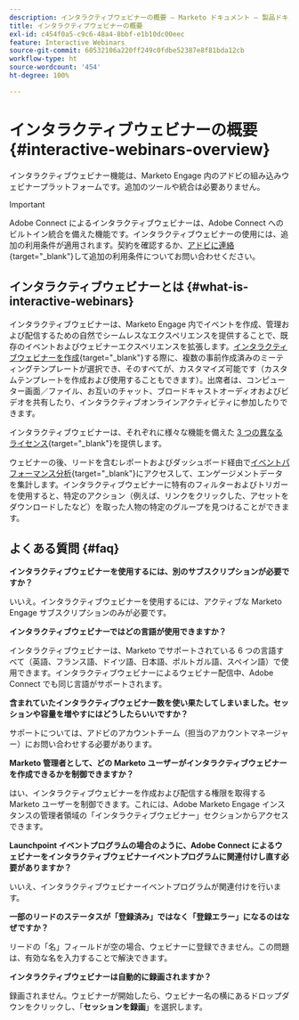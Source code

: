 ```yaml
---
description: インタラクティブウェビナーの概要 — Marketo ドキュメント — 製品ドキュメント
title: インタラクティブウェビナーの概要
exl-id: c454f0a5-c9c6-48a4-8bbf-e1b10dc00eec
feature: Interactive Webinars
source-git-commit: 60532106a220ff249c0fdbe52387e8f81bda12cb
workflow-type: ht
source-wordcount: '454'
ht-degree: 100%

---
```


# インタラクティブウェビナーの概要 {#interactive-webinars-overview}

インタラクティブウェビナー機能は、Marketo Engage 内のアドビの組み込みウェビナープラットフォームです。追加のツールや統合は必要ありません。

>[!IMPORTANT]
>
>Adobe Connect によるインタラクティブウェビナーは、Adobe Connect へのビルトイン統合を備えた機能です。インタラクティブウェビナーの使用には、追加の利用条件が適用されます。契約を確認するか、[アドビに連絡](https://nation.marketo.com/t5/support/ct-p/Support){target="_blank"}して追加の利用条件についてお問い合わせください。

## インタラクティブウェビナーとは {#what-is-interactive-webinars}

インタラクティブウェビナーは、Marketo Engage 内でイベントを作成、管理および配信するための自然でシームレスなエクスペリエンスを提供することで、既存のイベントおよびウェビナーエクスペリエンスを拡張します。[インタラクティブウェビナーを作成](/help/marketo/product-docs/demand-generation/events/interactive-webinars/create-an-interactive-webinar.md){target="_blank"}する際に、複数の事前作成済みのミーティングテンプレートが選択でき、そのすべてが、カスタマイズ可能です（カスタムテンプレートを作成および使用することもできます）。出席者は、コンピューター画面／ファイル、お互いのチャット、ブロードキャストオーディオおよびビデオを共有したり、インタラクティブオンラインアクティビティに参加したりできます。

インタラクティブウェビナーは、それぞれに様々な機能を備えた [3 つの異なるライセンス](/help/marketo/product-docs/demand-generation/events/interactive-webinars/user-and-license-management.md){target="_blank"}を提供します。

ウェビナーの後、リードを含むレポートおよびダッシュボード経由で[イベントパフォーマンス分析](/help/marketo/product-docs/demand-generation/events/interactive-webinars/event-workflows.md){target="_blank"}にアクセスして、エンゲージメントデータを集計します。インタラクティブウェビナーに特有のフィルターおよびトリガーを使用すると、特定のアクション（例えば、リンクをクリックした、アセットをダウンロードしたなど）を取った人物の特定のグループを見つけることができます。

## よくある質問 {#faq}

**インタラクティブウェビナーを使用するには、別のサブスクリプションが必要ですか？**

いいえ。インタラクティブウェビナーを使用するには、アクティブな Marketo Engage サブスクリプションのみが必要です。

**インタラクティブウェビナーではどの言語が使用できますか？**

インタラクティブウェビナーは、Marketo でサポートされている 6 つの言語すべて（英語、フランス語、ドイツ語、日本語、ポルトガル語、スペイン語）で使用できます。インタラクティブウェビナーによるウェビナー配信中、Adobe Connect でも同じ言語がサポートされます。

**含まれていたインタラクティブウェビナー数を使い果たしてしまいました。セッションや容量を増やすにはどうしたらいいですか？**

サポートについては、アドビのアカウントチーム（担当のアカウントマネージャー）にお問い合わせする必要があります。

**Marketo 管理者として、どの Marketo ユーザーがインタラクティブウェビナーを作成できるかを制御できますか？**

はい、インタラクティブウェビナーを作成および配信する権限を取得する Marketo ユーザーを制御できます。これには、Adobe Marketo Engage インスタンスの管理者領域の「インタラクティブウェビナー」セクションからアクセスできます。

**Launchpoint イベントプログラムの場合のように、Adobe Connect によるウェビナーをインタラクティブウェビナーイベントプログラムに関連付けし直す必要がありますか？**

いいえ、インタラクティブウェビナーイベントプログラムが関連付けを行います。

**一部のリードのステータスが「登録済み」ではなく「登録エラー」になるのはなぜですか？**

リードの「名」フィールドが空の場合、ウェビナーに登録できません。この問題は、有効な名を入力することで解決できます。

**インタラクティブウェビナーは自動的に録画されますか？**

録画されません。ウェビナーが開始したら、ウェビナー名の横にあるドロップダウンをクリックし、「**セッションを録画**」を選択します。
